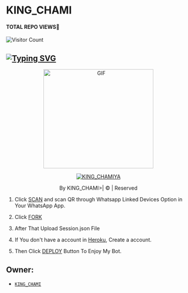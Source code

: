 # KING_CHAMI

#### TOTAL REPO VIEWS📍

![Visitor Count](https://profile-counter.glitch.me/terror-boy/count.svg)
## [![Typing SVG](https://readme-typing-svg.herokuapp.com?font=Rockstar-ExtraBold&color=F33A6A&lines=WELCOME+TO+KING_CHAMIYA+WA+BOT.;CREATED+BY+KING_CHAMIYA+YT;BEST+MULTIDEVICE+WA+BOT;THANKS+FOR+VISITING+MY+GIT)](https://git.io/typing-svg)

 </a>

</p>

<div align="center">

  <p align="center">

<img src="https://i.ibb.co/Wc43gsh/Whats-App-Image-2022-08-11-at-2-19-52-PM.jpg" alt="GIF" width="300" height="270"/>

</p>

  <p align="center">

<a href="#"><img title="KING_CHAMIYA" src="https://img.shields.io/badge/KING_CHAMI-green?colorA=%23ff0000&colorB=%23017e40&style=for-the-badge"></a>

</p>

</div>

<p align="center">By KING_CHAMI>| © | Reserved  </br> 


1. Click [SCAN](https://replit.com/@KINGCHAMI/KINGCHAMIYA?v=1) and scan QR through Whatsapp Linked Devices Option in Your WhatsApp App.

2. Click [FORK](https://github.com/KINGCHAMI/KINGCHAMI_MD)

2. After That Upload Session.json File

3. If You don't have a account in [Heroku](https://signup.heroku.com/), Create a account.

5. Then Click [DEPLOY](https://heroku.com/deploy) Button To Enjoy My Bot.


## Owner:
* [`KING_CHAMI`](https://github.com/KINGCHAMI/KINGCHAMI_MD)


